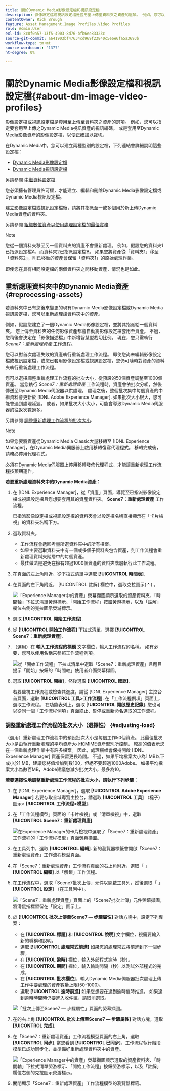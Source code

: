 ```yaml
---
title: 關於Dynamic Media影像設定檔和視訊設定檔
description: 影像設定檔或視訊設定檔是套用至上傳至資料夾之資產的選項。 例如，您可以指定要套用至上傳之Dynamic Media視訊資產的視訊編碼。 或是套用至Dynamic Media影像資產的影像設定檔，以便正確加以裁切。
contentOwner: Rick Brough
feature: Asset Management,Image Profiles,Video Profiles
role: Admin,User
exl-id: 8c8f0a57-13f5-4903-8d76-bfb6ee83323c
source-git-commit: a641903bf47634cd969f23840c5e6e6fa5a3693b
workflow-type: tm+mt
source-wordcount: '1377'
ht-degree: 0%

---
```


# 關於Dynamic Media影像設定檔和視訊設定檔{#about-dm-image-video-profiles}

影像設定檔或視訊設定檔是套用至上傳至資料夾之資產的選項。 例如，您可以指定要套用至上傳之Dynamic Media視訊資產的視訊編碼。 或是套用至Dynamic Media影像資產的影像設定檔，以便正確加以裁切。

在Dynamic Media中，您可以建立兩種型別的設定檔，下列連結會詳細說明這些設定檔：

* [Dynamic Media影像設定檔](/help/assets/dynamic-media/image-profiles.md)
* [Dynamic Media視訊設定檔](/help/assets/dynamic-media/video-profiles.md)

另請參閱 [中繼資料設定檔](/help/assets/metadata-profiles.md).

您必須擁有管理員許可權，才能建立、編輯和刪除Dynamic Media影像設定檔或Dynamic Media視訊設定檔。

建立影像設定檔或視訊設定檔後，請將其指派至一或多個用於新上傳Dynamic Media資產的資料夾。

另請參閱 [組織數位資產以使用處理設定檔的最佳實務](/help/assets/organize-assets.md).


>[!NOTE]
>
>您從一個資料夾移至另一個資料夾的資產不會重新處理。 例如，假設您的資料夾1已指派設定檔A，而資料夾2已指派設定檔B。 如果您將資產從「資料夾1」移至「資料夾2」，則已移動的資產會保留「資料夾1」的原始處理作業。
>
>即使您在具有相同設定檔的兩個資料夾之間移動資產，情況也是如此。

## 重新處理資料夾中的Dynamic Media資產 {#reprocessing-assets}

若資料夾中已有您後來變更的現有Dynamic Media影像設定檔或Dynamic Media視訊設定檔，您可以重新處理該資料夾中的資產。

例如，假設您建立了一個Dynamic Media影像設定檔，並將其指派給一個資料夾。 您上傳至資料夾的任何影像資產都會自動將影像設定檔套用至資產。 不過，您稍後會決定在「影像描述檔」中新增智慧型裁切比例。 現在，您只需執行 *Scene7：重新處理資產* 工作流程。

您可以對首次處理失敗的資產執行重新處理工作流程。 即使您尚未編輯影像設定檔或視訊設定檔，或您已套用影像設定檔或視訊設定檔，您仍可隨時對資產的資料夾執行重新處理工作流程。

您可以選擇調整重新處理工作流程的批次大小，從預設的50個資產調整至1000個資產。 當您執行 _Scene7：重新處理資產_ 工作流程時，資產會依批次分組，然後傳送至Dynamic Media伺服器以供處理。 處理之後，整個批次集中每個資產的中繼資料會更新於 [!DNL Adobe Experience Manager]. 如果批次大小很大，您可能會遇到處理延遲。 或者，如果批次大小太小，可能會導致Dynamic Media伺服器的往返次數過多。

另請參閱 [調整重新處理工作流程的批次大小](#adjusting-load).

>[!NOTE]
>
>如果您要將資產從Dynamic Media Classic大量移轉至 [!DNL Experience Manager]，在Dynamic Media伺服器上啟用移轉復寫代理程式。 移轉完成後，請務必停用代理程式。
>
>必須在Dynamic Media伺服器上停用移轉發佈代理程式，才能讓重新處理工作流程按預期運作。

<!-- LEAVE IN PLACE, MAY BE USED IN THE FUTURE

Batch size is the number of assets that are amalgamated into a single IPS (Dynamic Media's Image Production System) job. When you run the Scene7: Reprocess Assets workflow, the job is triggered on IPS. The number of IPS jobs that are triggered is based on the total number of assets in the folder, divided by the batch size. For example, suppose you had a folder with 150 assets and a batch size of 50. In this case, three IPS jobs are triggered. The assets are updated when the entire batch size (50 in our example) is processed in IPS. The job then moves onto the next IPS job and so on until complete. If you increase the batch size, you may notice a longer delay with assets getting updated. 

-->

**若要重新處理資料夾中的Dynamic Media資產：**

1. 在 [!DNL Experience Manager]，從「資產」頁面，導覽至已指派影像設定檔或視訊設定檔且您想要套用其的資產資料夾。 **Scene7：重新處理資產** 工作流程。

   已指派影像設定檔或視訊設定檔的資料夾會以設定檔名稱直接顯示在「卡片檢視」的資料夾名稱下方。

1. 選取資料夾。

   * 工作流程會遞回考量所選資料夾中的所有檔案。
   * 如果主要選取資料夾中有一個或多個子資料夾包含資產，則工作流程會重新處理資料夾階層中的每個資產。
   * 最佳做法是避免在擁有超過1000個資產的資料夾階層執行此工作流程。

1. 在頁面的左上角附近，從下拉式清單中選取 **[!UICONTROL 時間表]**.
1. 在頁面的左下角附近， [!UICONTROL 註解] 欄位中，選取克拉圖示( **^** ) 。

   ![「Experience Manager中的資產」熒幕擷圖顯示選取的資產資料夾、「時間軸」下拉式清單熒游標示、「開始工作流程」按鈕熒游標示，以及「註解」欄位右側的克拉圖示熒游標示。](/help/assets/dynamic-media/assets/reprocess-assets1.png)

1. 選取 **[!UICONTROL 開始工作流程]**.
1. 從 **[!UICONTROL 開始工作流程]** 下拉式清單，選擇 **[!UICONTROL Scene7：重新處理資產]**.
1. （選用）在 **輸入工作流程的標題** 文字欄位，輸入工作流程的名稱。 如有必要，您可以使用名稱來參照工作流程例項。

   ![從「開始工作流程」下拉式清單中選取「Scene7：重新處理資產」且醒目提示「開始」按鈕的「時間軸」使用者介面熒幕擷圖。](/help/assets/dynamic-media/assets/reprocess-assets2.png)

1. 選取 **[!UICONTROL 開始]**，然後選取 **[!UICONTROL 確認]**.

   若要監視工作流程或檢查其進度，請從 [!DNL Experience Manager] 主控台首頁面，選取 **[!UICONTROL 工具>工作流程]**. 在「工作流程例項」頁面上，選取工作流程。 在功能表列上，選取 **[!UICONTROL 開啟歷史記錄]**. 您也可以從同一個「工作流程例項」頁面終止、暫停或重新命名選取的工作流程。

### 調整重新處理工作流程的批次大小（選擇性） {#adjusting-load}

（選用）重新處理工作流程中的預設批次大小是每個工作50個資產。 此最佳批次大小是由執行重新處理的平均資產大小和MIME資產型別所控制。 較高的值表示您在一個重新處理作業中有許多檔案。 因此，處理橫幅會保持開啟 [!DNL Experience Manager] 資產保留更長時間。 不過，如果平均檔案大小為1 MB以下或小於1 MB，建議您將值增加到數100，但絕不要超過1000Adobe。 如果平均檔案大小為數百MB，Adobe建議您減少批次大小，最多為10。

**若要選擇性地調整重新處理工作流程的批次大小，請執行下列步驟：**

1. 在 [!DNL Experience Manager]，選取 **[!UICONTROL Adobe Experience Manager]** 若要存取全域導覽主控台，請選取 **[!UICONTROL 工具]** （槌子）圖示> **[!UICONTROL 工作流程>模型]**.
1. 在「工作流程模型」頁面的「卡片檢視」或「清單檢視」中，選取 **[!UICONTROL Scene7：重新處理資產]**.

   ![在Experience Manager的卡片檢視中選取了「Scene7：重新處理資產」工作流程的「工作流程模型」頁面熒幕擷圖。](/help/assets/dynamic-media/assets/reprocess-assets7.png)

1. 在工具列中，選取 **[!UICONTROL 編輯]**. 新的瀏覽器標籤會開啟「Scene7：重新處理資產」工作流程模型頁面。
1. 在「Scene7：重新處理資產」工作流程頁面的右上角附近，選取「 」 **[!UICONTROL 編輯]** 以「解鎖」工作流程。
1. 在工作流程中，選取「Scene7批次上傳」元件以開啟工具列，然後選取「 」 **[!UICONTROL 設定]** （在工具列中）。

   ![「Scene7：重新處理資產」頁面上的「Scene7批次上傳」元件熒幕擷圖，將滑鼠指標暫留在「設定」圖示上。](/help/assets/dynamic-media/assets/reprocess-assets8.png)

1. 於 **[!UICONTROL 批次上傳至Scene7 — 步驟屬性]** 對話方塊中，設定下列專案：
   * 在 **[!UICONTROL 標題]** 和 **[!UICONTROL 說明]** 文字欄位，視需要輸入新的職稱和說明。
   * 選取 **[!UICONTROL 處理常式前進]** 如果您的處理常式將前進到下一個步驟。
   * 在 **[!UICONTROL 逾時]** 欄位，輸入外部程式逾時（秒）。
   * 在 **[!UICONTROL 期間]** 欄位，輸入輪詢間隔（秒）以測試外部程式的完成。
   * 在 **[!UICONTROL 批次欄位]**，輸入Dynamic Media伺服器批次處理上傳工作中要處理的資產數量上限(50-1000)。
   * 選取 **[!UICONTROL 逾時前進]** 如果您想要在達到逾時值時推進。 如果達到逾時時間時仍要進入收件匣，請取消選取。

   ![「批次上傳至Scene7 — 步驟屬性」頁面的熒幕擷圖。](/help/assets/dynamic-media/assets/reprocess-assets3.png)

1. 在的右上角 **[!UICONTROL 批次上傳至Scene7 — 步驟屬性]** 對話方塊，選取 **[!UICONTROL 完成]**.

1. 在「Scene7：重新處理資產」工作流程模型頁面的右上角，選取 **[!UICONTROL 同步]**. 當您看到 **[!UICONTROL 已同步]**，工作流程執行階段模型已成功同步化，並準備好重新處理資料夾中的資產。

   ![「Experience Manager中的資產」熒幕擷圖顯示選取的資產資料夾、「時間軸」下拉式清單熒游標示、「開始工作流程」按鈕熒游標示，以及「註解」欄位右側的克拉圖示熒游標示。](/help/assets/dynamic-media/assets/reprocess-assets1.png)

1. 關閉顯示「Scene7：重新處理資產」工作流程模型的瀏覽器標籤。

<!-- MAY BE NEEDED IN THE FUTURE

1. Return to the browser tab that has the open Workflow Models page, then press **Esc** to exit the selection.
1. In the upper-left corner of the page, select **[!UICONTROL Adobe Experience Manager]** to access the global navigation console, then select the **[!UICONTROL Tools]** (hammer) icon > **[!UICONTROL General > CRXDE Lite]**.
1. In the folder tree on the left side of the CRXDE Lite page, navigate to the following location:

   `/conf/global/settings/workflow/models/scene7_reprocess_assets/jcr:content/flow/reprocess/metaData`

   ![CRXDE Lite](/help/security/assets/workflow-models9.png)

1. On the right side of the CRXDE Lite page, in the lower portion, enter the following name, type, and value in its respective field:
    * **[!UICONTROL Name]**: `reprocess-batch-size`
    * **[!UICONTROL Type]**: `Long`
    * **[!UICONTROL Value]**: enter a default value (50-1000) for the batch size
1. In the lower-right corner, select **[!UICONTROL Add]**. The new property appears as the following:

    ![Saving the new property](/help/security/assets/workflow-models10.png)

1. On the menu bar of the CRXDE Lite page, select **[!UICONTROL Save All]**.
1. In the upper-left corner of the page, select **[!UICONTROL CRXDE Lite]** to return to the main Experience Manager console
1. Repeat steps 1-7 to re-synchronize the new batch size to the Scene7: Reprocess Assets workflow model.

-->
